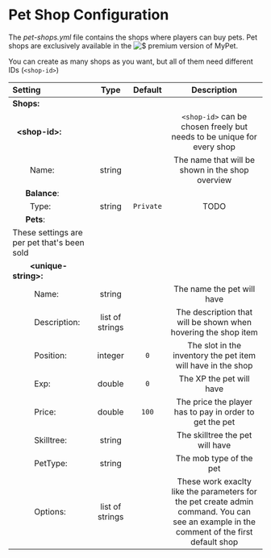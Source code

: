 # Pet Shop Configuration

The _pet-shops.yml_ file contains the shops where players can buy pets. Pet shops are exclusively available in the ![$](https://github.com/xXKeyleXx/MyPet-Wiki/tree/07680434e1278c970819d5e9518888598106688b/wiki/images/premium.gif) premium version of MyPet.

You can create as many shops as you want, but all of them need different IDs \(`<shop-id>`\)

| Setting | Type | Default | Description |
| :--- | :---: | :---: | :---: |
| **Shops:** |  |  |  |
|   **&lt;shop-id&gt;:** |  |  | `<shop-id>` can be chosen freely but needs to be unique for every shop |
|         Name: | string |  | The name that will be shown in the shop overview |
|       **Balance**: |  |  |  |
|         Type: | string | `Private` | TODO |
|       **Pets**: |  |  |  |
| These settings are per pet that's been sold |  |  |  |
|         **&lt;unique-string&gt;:** |  |  |  |
|           Name: | string |  | The name the pet will have |
|           Description: | list of strings |  | The description that will be shown when hovering the shop item |
|           Position: | integer | `0` | The slot in the inventory the pet item will have in the shop |
|           Exp: | double | `0` | The XP the pet will have |
|           Price: | double | `100` | The price the player has to pay in order to get the pet |
|           Skilltree: | string |  | The skilltree the pet will have |
|           PetType: | string |  | The mob type of the pet |
|           Options: | list of strings |  | These work exaclty like the parameters for the pet create admin command. You can see an example in the comment of the first default shop |

